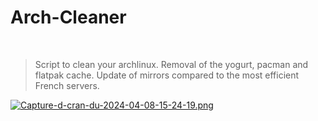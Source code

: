 # Arch-Cleaner

<br />

>Script to clean your archlinux. Removal of the yogurt, pacman and flatpak cache. Update of mirrors compared to the most efficient French servers.

[![Capture-d-cran-du-2024-04-08-15-24-19.png](https://i.postimg.cc/SRDfFZ8p/Capture-d-cran-du-2024-04-08-15-24-19.png)](https://postimg.cc/zHHgTF0d)
